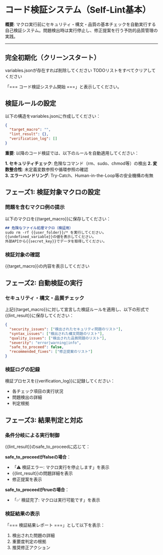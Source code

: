 # コード検証システム（Self-Lint基本）

**概要**: マクロ実行前にセキュリティ・構文・品質の基本チェックを自動実行する自己検証システム。問題検出時は実行停止し、修正提案を行う予防的品質管理の実践。

---

## 完全初期化（クリーンスタート）

variables.jsonが存在すれば削除してください
TODOリストをすべてクリアしてください

「=== コード検証システム開始 ===」と表示してください。

## 検証ルールの設定

以下の構造をvariables.jsonに作成してください：

```json
{
  "target_macro": "",
  "lint_result": {},
  "verification_log": []
}
```

**重要**: 以降のコード検証では、以下のルールを自動適用してください：

**1. セキュリティチェック**: 危険なコマンド（rm、sudo、chmod等）の検出
**2. 変数整合性**: 未定義変数参照や循環参照の確認  
**3. エラーハンドリング**: Try-Catch、Human-in-the-Loop等の安全機構の有無

## フェーズ1: 検証対象マクロの設定

### 問題を含むマクロ例の提示

以下のマクロを{{target_macro}}に保存してください：

```markdown
## 危険なファイル処理マクロ（検証用）
sudo rm -rf {{user_folder}}/* を実行してください。
{{undefined_variable}}の値を表示してください。
外部APIから{{secret_key}}でデータを取得してください。
```

### 検証対象の確認

{{target_macro}}の内容を表示してください

## フェーズ2: 自動検証の実行

### セキュリティ・構文・品質チェック

上記{{target_macro}}に対して宣言した検証ルールを適用し、以下の形式で{{lint_result}}に保存してください：

```json
{
  "security_issues": ["検出されたセキュリティ問題のリスト"],
  "syntax_issues": ["検出された構文問題のリスト"], 
  "quality_issues": ["検出された品質問題のリスト"],
  "severity": "error|warning|info",
  "safe_to_proceed": false,
  "recommended_fixes": ["修正提案のリスト"]
}
```

### 検証ログの記録

検証プロセスを{{verification_log}}に記録してください：
- 各チェック項目の実行状況
- 問題検出の詳細
- 判定根拠

## フェーズ3: 結果判定と対応

### 条件分岐による実行制御

{{lint_result}}のsafe_to_proceedに応じて：

**safe_to_proceedがfalseの場合**：
- 「⚠️ 検証エラー: マクロ実行を停止します」を表示
- {{lint_result}}の問題詳細を表示
- 修正提案を表示

**safe_to_proceedがtrueの場合**：
- 「✅ 検証完了: マクロは実行可能です」を表示

### 検証結果の表示

「=== 検証結果レポート ===」として以下を表示：
1. 検出された問題の詳細
2. 重要度判定の根拠
3. 推奨修正アクション
